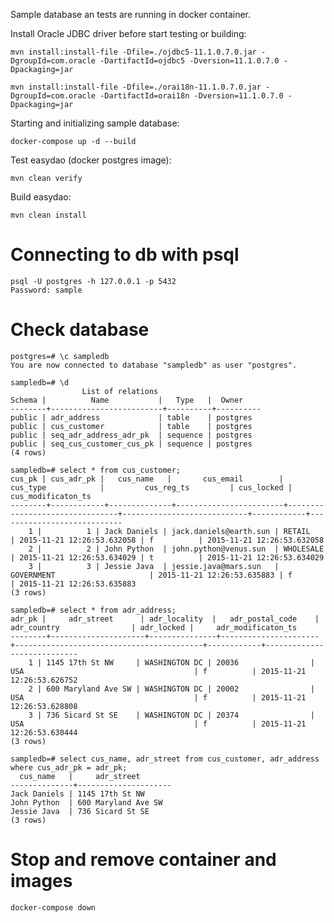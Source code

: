Sample database an tests are running in docker container.

Install Oracle JDBC driver before start testing or building:

    mvn install:install-file -Dfile=./ojdbc5-11.1.0.7.0.jar -DgroupId=com.oracle -DartifactId=ojdbc5 -Dversion=11.1.0.7.0 -Dpackaging=jar

    mvn install:install-file -Dfile=./orai18n-11.1.0.7.0.jar -DgroupId=com.oracle -DartifactId=orai18n -Dversion=11.1.0.7.0 -Dpackaging=jar

Starting and initializing sample database:

    docker-compose up -d --build

Test easydao (docker postgres image):

    mvn clean verify

Build easydao:

    mvn clean install

# Connecting to db with psql

    psql -U postgres -h 127.0.0.1 -p 5432
    Password: sample

# Check database

    postgres=# \c sampledb
    You are now connected to database "sampledb" as user "postgres".

    sampledb=# \d
                    List of relations
    Schema |          Name           |   Type   |  Owner   
    --------+-------------------------+----------+----------
    public | adr_address             | table    | postgres
    public | cus_customer            | table    | postgres
    public | seq_adr_address_adr_pk  | sequence | postgres
    public | seq_cus_customer_cus_pk | sequence | postgres
    (4 rows)

    sampledb=# select * from cus_customer;
    cus_pk | cus_adr_pk |   cus_name   |       cus_email        |            cus_type            |         cus_reg_ts         | cus_locked |     cus_modificaton_ts     
    --------+------------+--------------+------------------------+--------------------------------+----------------------------+------------+----------------------------
        1 |          1 | Jack Daniels | jack.daniels@earth.sun | RETAIL                         | 2015-11-21 12:26:53.632058 | f          | 2015-11-21 12:26:53.632058
        2 |          2 | John Python  | john.python@venus.sun  | WHOLESALE                      | 2015-11-21 12:26:53.634029 | t          | 2015-11-21 12:26:53.634029
        3 |          3 | Jessie Java  | jessie.java@mars.sun   | GOVERNMENT                     | 2015-11-21 12:26:53.635883 | f          | 2015-11-21 12:26:53.635883
    (3 rows)

    sampledb=# select * from adr_address;
    adr_pk |     adr_street      | adr_locality  |   adr_postal_code    |               adr_country                | adr_locked |     adr_modificaton_ts     
    --------+---------------------+---------------+----------------------+------------------------------------------+------------+----------------------------
        1 | 1145 17th St NW     | WASHINGTON DC | 20036                | USA                                      | f          | 2015-11-21 12:26:53.626752
        2 | 600 Maryland Ave SW | WASHINGTON DC | 20002                | USA                                      | f          | 2015-11-21 12:26:53.628808
        3 | 736 Sicard St SE    | WASHINGTON DC | 20374                | USA                                      | f          | 2015-11-21 12:26:53.630444
    (3 rows)

    sampledb=# select cus_name, adr_street from cus_customer, adr_address where cus_adr_pk = adr_pk;
      cus_name   |     adr_street      
    --------------+---------------------
    Jack Daniels | 1145 17th St NW
    John Python  | 600 Maryland Ave SW
    Jessie Java  | 736 Sicard St SE
    (3 rows)

# Stop and remove container and images

    docker-compose down
